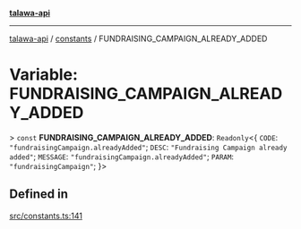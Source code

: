 [**talawa-api**](../../README.md)

***

[talawa-api](../../modules.md) / [constants](../README.md) / FUNDRAISING\_CAMPAIGN\_ALREADY\_ADDED

# Variable: FUNDRAISING\_CAMPAIGN\_ALREADY\_ADDED

\> `const` **FUNDRAISING\_CAMPAIGN\_ALREADY\_ADDED**: `Readonly`\<\{ `CODE`: `"fundraisingCampaign.alreadyAdded"`; `DESC`: `"Fundraising Campaign already added"`; `MESSAGE`: `"fundraisingCampaign.alreadyAdded"`; `PARAM`: `"fundraisingCampaign"`; \}\>

## Defined in

[src/constants.ts:141](https://github.com/PalisadoesFoundation/talawa-api/blob/5c5b29a0ea487bda8306089fe128f43f3be29f94/src/constants.ts#L141)
